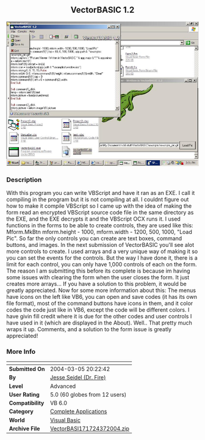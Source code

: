 ﻿<div align="center">

## VectorBASIC 1\.2

<img src="PIC2004371748574023.JPG">
</div>

### Description

With this program you can write VBScript and have it ran as an EXE. I call it compiling in the program but it is not compiling at all. I couldnt figure out how to make it compile VBScript so I came up with the idea of making the form read an encrypted VBScript source code file in the same directory as the EXE, and the EXE decrypts it and the VBScript OCX runs it. I used functions in the forms to be able to create controls, they are used like this: Mform.MkBtn mform.height - 1000, mform.width - 1200, 500, 1000, "Load Pic". So far the only controls you can create are text boxes, command buttons, and images. In the next submission of VectorBASIC you'll see alot more controls to create. I used arrays and a very unique way of making it so you can set the events for the controls. But the way I have done it, there is a limit for each control, you can only have 1,000 controls of each on the form. The reason I am submitting this before its complete is because im having some issues with clearing the form when the user closes the form. It just creates more arrays... If you have a solution to this problem, it would be greatly appreciated. Now for some more information about this: The menus have icons on the left like VB6, you can open and save codes (it has its own file format), most of the command buttons have icons in them, and it color codes the code just like in VB6, except the code will be different colors. I have givin fill credit where it is due for the other codes and user controls I have used in it (which are displayed in the About). Well.. That pretty much wraps it up. Comments, and a solution to the form issue is greatly appreciated!
 
### More Info
 


<span>             |<span>
---                |---
**Submitted On**   |2004-03-05 20:22:42
**By**             |[Jesse Seidel \(Dr\. Fire\)](https://github.com/Planet-Source-Code/PSCIndex/blob/master/ByAuthor/jesse-seidel-dr-fire.md)
**Level**          |Advanced
**User Rating**    |5.0 (60 globes from 12 users)
**Compatibility**  |VB 6\.0
**Category**       |[Complete Applications](https://github.com/Planet-Source-Code/PSCIndex/blob/master/ByCategory/complete-applications__1-27.md)
**World**          |[Visual Basic](https://github.com/Planet-Source-Code/PSCIndex/blob/master/ByWorld/visual-basic.md)
**Archive File**   |[VectorBASI171724372004\.zip](https://github.com/Planet-Source-Code/jesse-seidel-dr-fire-vectorbasic-1-2__1-52204/archive/master.zip)








